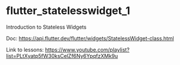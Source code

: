 # flutter_statelesswidget_1

Introduction to Stateless Widgets

Doc: https://api.flutter.dev/flutter/widgets/StatelessWidget-class.html

Link to lessons: https://www.youtube.com/playlist?list=PLtXyatp5fW30ksCelZf6Ny6YpqfzXMk9u